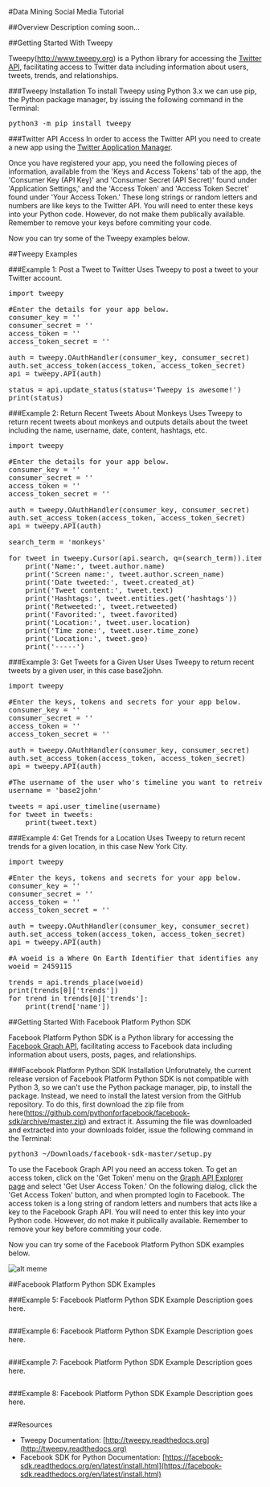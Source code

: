 #Data Mining Social Media Tutorial

##Overview
Description coming soon...

##Getting Started With Tweepy

Tweepy(http://www.tweepy.org) is a Python library for accessing the [Twitter API](https://dev.twitter.com), facilitating access to Twitter data including information about users, tweets, trends, and relationships.

###Tweepy Installation
To install Tweepy using Python 3.x we can use pip, the Python package manager, by issuing the following command in the Terminal:

<pre>
python3 -m pip install tweepy
</pre>

###Twitter API Access
In order to access the Twitter API you need to create a new app using the [Twitter Application Manager](https://apps.twitter.com). 

Once you have registered your app, you need the following pieces of information, available from the 'Keys and Access Tokens' tab of the app, the 'Consumer Key (API Key)' and 'Consumer Secret (API Secret)' found under 'Application Settings,' and the 'Access Token' and 'Access Token Secret' found under 'Your Access Token.' These long strings or random letters and numbers are like keys to the Twitter API. You will need to enter these keys into your Python code. However, do not make them publically available. Remember to remove your keys before commiting your code.

Now you can try some of the Tweepy examples below.

##Tweepy Examples

###Example 1: Post a Tweet to Twitter
Uses Tweepy to post a tweet to your Twitter account.

<pre>
import tweepy

#Enter the details for your app below.
consumer_key = ''
consumer_secret = ''
access_token = ''
access_token_secret = ''

auth = tweepy.OAuthHandler(consumer_key, consumer_secret)
auth.set_access_token(access_token, access_token_secret)
api = tweepy.API(auth)

status = api.update_status(status='Tweepy is awesome!')
print(status)
</pre>

###Example 2: Return Recent Tweets About Monkeys
Uses Tweepy to return recent tweets about monkeys and outputs details about the tweet including the name, username, date, content, hashtags, etc.

<pre>
import tweepy

#Enter the details for your app below.
consumer_key = ''
consumer_secret = ''
access_token = ''
access_token_secret = ''

auth = tweepy.OAuthHandler(consumer_key, consumer_secret)
auth.set_access_token(access_token, access_token_secret)
api = tweepy.API(auth)

search_term = 'monkeys'

for tweet in tweepy.Cursor(api.search, q=(search_term)).items(10):
	print('Name:', tweet.author.name)
	print('Screen name:', tweet.author.screen_name)
	print('Date tweeted:', tweet.created_at)
	print('Tweet content:', tweet.text)
	print('Hashtags:', tweet.entities.get('hashtags'))
	print('Retweeted:', tweet.retweeted)
	print('Favorited:', tweet.favorited)
	print('Location:', tweet.user.location)
	print('Time zone:', tweet.user.time_zone)
	print('Location:', tweet.geo)
	print('-----')
</pre>

###Example 3: Get Tweets for a Given User
Uses Tweepy to return recent tweets by a given user, in this case base2john.

<pre>
import tweepy

#Enter the keys, tokens and secrets for your app below.
consumer_key = ''
consumer_secret = ''
access_token = ''
access_token_secret = ''

auth = tweepy.OAuthHandler(consumer_key, consumer_secret)
auth.set_access_token(access_token, access_token_secret)
api = tweepy.API(auth)

#The username of the user who's timeline you want to retreive
username = 'base2john'

tweets = api.user_timeline(username)
for tweet in tweets:
    print(tweet.text)
</pre>

###Example 4: Get Trends for a Location
Uses Tweepy to return recent trends for a given location, in this case New York City.

<pre>
import tweepy

#Enter the keys, tokens and secrets for your app below.
consumer_key = ''
consumer_secret = ''
access_token = ''
access_token_secret = ''

auth = tweepy.OAuthHandler(consumer_key, consumer_secret)
auth.set_access_token(access_token, access_token_secret)
api = tweepy.API(auth)

#A woeid is a Where On Earth Identifier that identifies any feature on Earth. This is the woeid for New York City.
woeid = 2459115

trends = api.trends_place(woeid)
print(trends[0]['trends'])
for trend in trends[0]['trends']:
	print(trend['name'])
</pre>

##Getting Started With Facebook Platform Python SDK

Facebook Platform Python SDK is a Python library for accessing the [Facebook Graph API](https://developers.facebook.com/docs/graph-api), facilitating access to Facebook data including information about users, posts, pages, and relationships.

###Facebook Platform Python SDK Installation
Unforutnately, the current release version of Facebook Platform Python SDK is not compatible with Python 3, so we can't use the Python package manager, pip, to install the package. Instead, we need to install the latest version from the GitHub repository. To do this, first download the zip file from here(https://github.com/pythonforfacebook/facebook-sdk/archive/master.zip) and extract it. Assuming the file was downloaded and extracted into your downloads folder, issue the following command in the Terminal:

<pre>
python3 ~/Downloads/facebook-sdk-master/setup.py
</pre>

To use the Facebook Graph API you need an access token. To get an access token, click on the 'Get Token' menu on the [Graph API Explorer page](https://developers.facebook.com/tools/explorer/) and select 'Get User Access Token.' On the following dialog, click the 'Get Access Token' button, and when prompted login to Facebook. The access token is a long string of random letters and numbers that acts like a key to the Facebook Graph API. You will need to enter this key into your Python code. However, do not make it publically available. Remember to remove your key before commiting your code.

Now you can try some of the Facebook Platform Python SDK examples below.

![alt meme]()

##Facebook Platform Python SDK Examples

###Example 5: Facebook Platform Python SDK Example
Description goes here.

<pre>
</pre>

###Example 6: Facebook Platform Python SDK Example
Description goes here.

<pre>
</pre>

###Example 7: Facebook Platform Python SDK Example
Description goes here.

<pre>
</pre>

###Example 8: Facebook Platform Python SDK Example
Description goes here.

<pre>
</pre>

##Resources

* Tweepy Documentation: [http://tweepy.readthedocs.org](http://tweepy.readthedocs.org)
* Facebook SDK for Python Documentation: [https://facebook-sdk.readthedocs.org/en/latest/install.html](https://facebook-sdk.readthedocs.org/en/latest/install.html)
